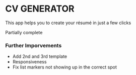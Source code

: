 # CV GENERATOR

This app helps you to create your résumé in just a few clicks

Partially complete

### Further Imporvements
- Add 2nd and 3rd template
- Responsiveness
- Fix list markers not showing up in the correct spot
